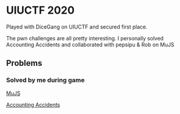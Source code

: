 # UIUCTF 2020

Played with DiceGang on UIUCTF and secured first place.

The pwn challenges are all pretty interesting.
I personally solved Accounting Accidents and collaborated with pepsipu & Rob on MuJS


## Problems
### Solved by me during game
[MuJS](https://github.com/jwang-a/CTF/tree/master/Writeups/UIUCTF2020/Pwn/MuJS)

[Accounting Accidents](https://github.com/jwang-a/CTF/tree/master/Writeups/UIUCTF2020/Pwn/Accounting_Accidents)
